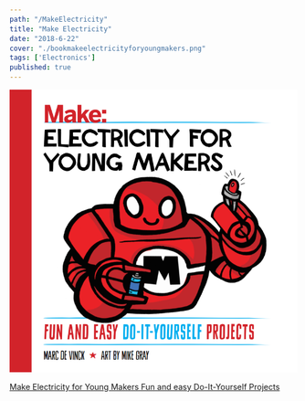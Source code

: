 ```yaml
---
path: "/MakeElectricity"
title: "Make Electricity"
date: "2018-6-22"
cover: "./bookmakeelectricityforyoungmakers.png"
tags: ['Electronics']
published: true
---
```



[![Make Electricity for Young Makers Fun and easy Do-It-Yourself Projects](./bookmakeelectricityforyoungmakers.png)](https://www.amazon.com/Electricity-Young-Makers-Do-Yourself/dp/168045286X/)


[Make Electricity for Young Makers Fun and easy Do-It-Yourself Projects](https://www.amazon.com/Electricity-Young-Makers-Do-Yourself/dp/168045286X/)

